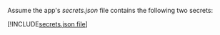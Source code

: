 Assume the app's *secrets.json* file contains the following two secrets:

[!INCLUDE[secrets.json file](secrets-json-file.md)]
